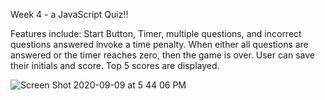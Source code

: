Week 4 - a JavaScript Quiz!!

Features include: Start Button, Timer, multiple questions, and incorrect questions answered invoke a time penalty.
When either all questions are answered or the timer reaches zero, then the game is over. User can save their initials and score. Top 5 scores are displayed.

![Screen Shot 2020-09-09 at 5 44 06 PM](https://user-images.githubusercontent.com/66084799/92658295-557d2c80-f2c4-11ea-903b-4d3abf5fb9f6.png)
